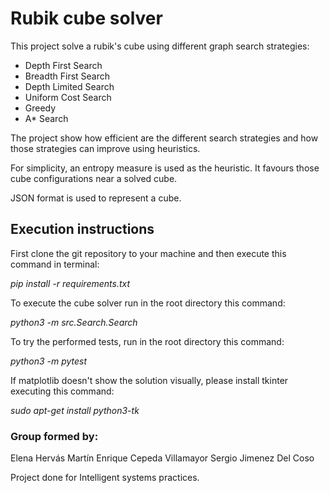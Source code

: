 # Rubik cube solver
This project solve a rubik's cube using different graph search strategies:

* Depth First Search
* Breadth First Search 
* Depth Limited Search
* Uniform Cost Search
* Greedy
* A* Search

The project show how efficient are the different search strategies and how those strategies can improve using heuristics.

For simplicity, an entropy measure is used as the heuristic. It favours those cube configurations near a solved cube.

JSON format is used to represent a cube.

## Execution instructions
First clone the git repository to your machine and then execute this command in terminal: 

_pip install -r requirements.txt_

To execute the cube solver run in the root directory this command:

_python3 -m src.Search.Search_

To try the performed tests, run in the root directory this command:

_python3 -m pytest_

If matplotlib doesn't show the solution visually, please install tkinter executing this command:

_sudo apt-get install python3-tk_

### Group formed by:
Elena Hervás Martín
Enrique Cepeda Villamayor
Sergio Jimenez Del Coso

Project done for Intelligent systems practices.
